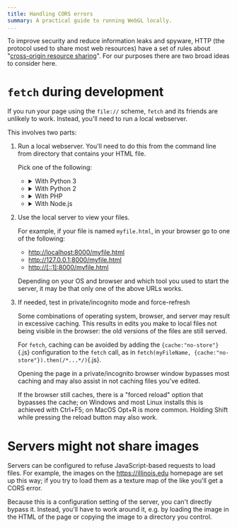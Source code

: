 ```yaml
---
title: Handling CORS errors
summary: A practical guide to running WebGL locally.
...
```


<style> summary > p { display: inline; } </style>

To improve security and reduce information leaks and spyware, HTTP (the protocol used to share most web resources) have a set of rules about "[cross-origin resource sharing](https://developer.mozilla.org/en-US/docs/Web/HTTP/CORS)".
For our purposes there are two broad ideas to consider here.

# `fetch` during development

If you run your page using the `file://` scheme, `fetch` and its friends are unlikely to work.
Instead, you'll need to run a local webserver.

This involves two parts:

1. Run a local webserver.
    You'll need to do this from the command line from directory that contains your HTML file.
    
    Pick one of the following:
    
    -  <details><summary>With Python 3</summary>
        
        ````sh
        python -m http.server
        ````
        
        </details>
    
    -   <details><summary>With Python 2</summary>
        
        ````sh
        python -m SimpleHTTPServer
        ````
        
        </details>

    -   <details><summary>With PHP</summary>
        
        ````sh
        php -S [::1]:8080
        ````
        
        </details>

    -   <details><summary>With Node.js</summary>
        Install once with `npm install -g httpserver`{.sh}.
        
        Once installed, run

        ````sh
        httpserver 8000 localhost
        ````
        
        </details>

2. Use the local server to view your files.

    For example, if your file is named `myfile.html`, in your browser go to one of the following:
    
    - <http://localhost:8000/myfile.html>
    - <http://127.0.0.1:8000/myfile.html>
    - <http://[::1]:8000/myfile.html>
    
    Depending on your OS and browser and which tool you used to start the server, it may be that only one of the above URLs works.

3. If needed, test in private/incognito mode and force-refresh

    Some combinations of operating system, browser, and server may result in excessive caching.
    This results in edits you make to local files not being visible in the browser: the old versions of the files are still served.
    
    For `fetch`, caching can be avoided by adding the `{cache:"no-store"}`{.js} configuration to the `fetch` call,
    as in `fetch(myFileName, {cache:"no-store"}).then(/*...*/)`{.js}.

    Opening the page in a private/incognito browser window bypasses most caching and may also assist in not caching files you've edited.

    If the browser still caches, there is a "forced reload" option that bypasses the cache;
    on Windows and most Linux installs this is achieved with Ctrl+F5; on MacOS Opt+R is more common.
    Holding Shift while pressing the reload button may also work.

# Servers might not share images

Servers can be configured to refuse JavaScript-based requests to load files.
For example, the images on the <https://illinois.edu> homepage are set up this way;
if you try to load them as a texture map of the like you'll get a CORS error.

Because this is a configuration setting of the server, you can't directly bypass it.
Instead, you'll have to work around it, e.g. by loading the image in the HTML of the page or copying the image to a directory you control.
